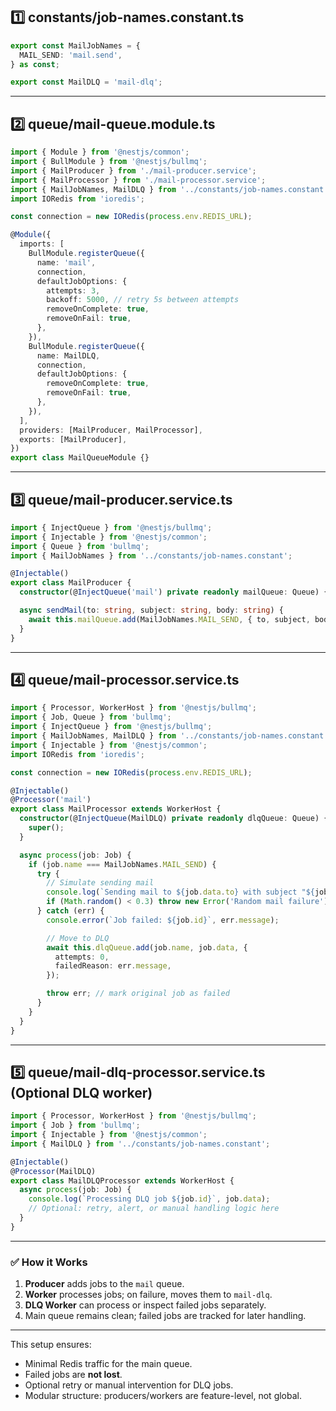 ## 1️⃣ constants/job-names.constant.ts

```ts
export const MailJobNames = {
  MAIL_SEND: 'mail.send',
} as const;

export const MailDLQ = 'mail-dlq';
```

---

## 2️⃣ queue/mail-queue.module.ts

```ts
import { Module } from '@nestjs/common';
import { BullModule } from '@nestjs/bullmq';
import { MailProducer } from './mail-producer.service';
import { MailProcessor } from './mail-processor.service';
import { MailJobNames, MailDLQ } from '../constants/job-names.constant';
import IORedis from 'ioredis';

const connection = new IORedis(process.env.REDIS_URL);

@Module({
  imports: [
    BullModule.registerQueue({
      name: 'mail',
      connection,
      defaultJobOptions: {
        attempts: 3,
        backoff: 5000, // retry 5s between attempts
        removeOnComplete: true,
        removeOnFail: true,
      },
    }),
    BullModule.registerQueue({
      name: MailDLQ,
      connection,
      defaultJobOptions: {
        removeOnComplete: true,
        removeOnFail: true,
      },
    }),
  ],
  providers: [MailProducer, MailProcessor],
  exports: [MailProducer],
})
export class MailQueueModule {}
```

---

## 3️⃣ queue/mail-producer.service.ts

```ts
import { InjectQueue } from '@nestjs/bullmq';
import { Injectable } from '@nestjs/common';
import { Queue } from 'bullmq';
import { MailJobNames } from '../constants/job-names.constant';

@Injectable()
export class MailProducer {
  constructor(@InjectQueue('mail') private readonly mailQueue: Queue) {}

  async sendMail(to: string, subject: string, body: string) {
    await this.mailQueue.add(MailJobNames.MAIL_SEND, { to, subject, body });
  }
}
```

---

## 4️⃣ queue/mail-processor.service.ts

```ts
import { Processor, WorkerHost } from '@nestjs/bullmq';
import { Job, Queue } from 'bullmq';
import { InjectQueue } from '@nestjs/bullmq';
import { MailJobNames, MailDLQ } from '../constants/job-names.constant';
import { Injectable } from '@nestjs/common';
import IORedis from 'ioredis';

const connection = new IORedis(process.env.REDIS_URL);

@Injectable()
@Processor('mail')
export class MailProcessor extends WorkerHost {
  constructor(@InjectQueue(MailDLQ) private readonly dlqQueue: Queue) {
    super();
  }

  async process(job: Job) {
    if (job.name === MailJobNames.MAIL_SEND) {
      try {
        // Simulate sending mail
        console.log(`Sending mail to ${job.data.to} with subject "${job.data.subject}"`);
        if (Math.random() < 0.3) throw new Error('Random mail failure'); // simulate failure
      } catch (err) {
        console.error(`Job failed: ${job.id}`, err.message);

        // Move to DLQ
        await this.dlqQueue.add(job.name, job.data, {
          attempts: 0,
          failedReason: err.message,
        });

        throw err; // mark original job as failed
      }
    }
  }
}
```

---

## 5️⃣ queue/mail-dlq-processor.service.ts (Optional DLQ worker)

```ts
import { Processor, WorkerHost } from '@nestjs/bullmq';
import { Job } from 'bullmq';
import { Injectable } from '@nestjs/common';
import { MailDLQ } from '../constants/job-names.constant';

@Injectable()
@Processor(MailDLQ)
export class MailDLQProcessor extends WorkerHost {
  async process(job: Job) {
    console.log(`Processing DLQ job ${job.id}`, job.data);
    // Optional: retry, alert, or manual handling logic here
  }
}
```

---

### ✅ How it Works

1. **Producer** adds jobs to the `mail` queue.
2. **Worker** processes jobs; on failure, moves them to `mail-dlq`.
3. **DLQ Worker** can process or inspect failed jobs separately.
4. Main queue remains clean; failed jobs are tracked for later handling.

---

This setup ensures:

* Minimal Redis traffic for the main queue.
* Failed jobs are **not lost**.
* Optional retry or manual intervention for DLQ jobs.
* Modular structure: producers/workers are feature-level, not global.
